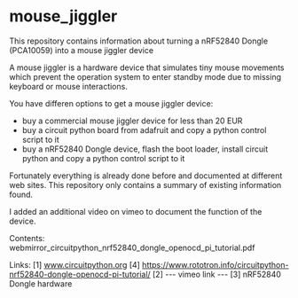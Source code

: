 # mouse_jiggler
This repository contains information about turning a nRF52840 Dongle (PCA10059) into a mouse jiggler device

A mouse jiggler is a hardware device that simulates tiny mouse movements which prevent the operation system to enter standby mode due to missing keyboard or mouse interactions.

You have differen options to get a mouse jiggler device:
- buy a commercial mouse jiggler device for less than 20 EUR
- buy a circuit python board from adafruit and copy a python control script to it
- buy a nRF52840 Dongle device, flash the boot loader, install circuit python and copy a python control script to it

Fortunately everything is already done before and documented at different web sites.
This repository only contains a summary of existing information found.

I added an additional video on vimeo to document the function of the device.

Contents:
webmirror_circuitpython_nrf52840_dongle_openocd_pi_tutorial.pdf

Links:
[1] www.circuitpython.org
[4] https://www.rototron.info/circuitpython-nrf52840-dongle-openocd-pi-tutorial/
[2] --- vimeo link ---
[3] nRF52840 Dongle hardware
